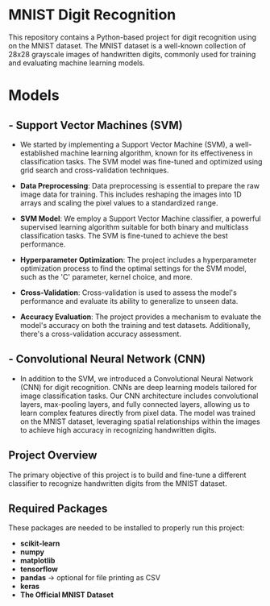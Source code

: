 # MNIST Digit Recognition

This repository contains a Python-based project for digit recognition using on the MNIST dataset. The MNIST dataset is a well-known collection of 28x28 grayscale images of handwritten digits, commonly used for training and evaluating machine learning models.

# Models 

## - Support Vector Machines (SVM)

- We started by implementing a Support Vector Machine (SVM), a well-established machine learning algorithm, known for its effectiveness in classification tasks. The SVM model was fine-tuned and optimized using grid search and cross-validation techniques.
- **Data Preprocessing**: Data preprocessing is essential to prepare the raw image data for training. This includes reshaping the images into 1D arrays and scaling the pixel values to a standardized range.

- **SVM Model**: We employ a Support Vector Machine classifier, a powerful supervised learning algorithm suitable for both binary and multiclass classification tasks. The SVM is fine-tuned to achieve the best performance.

- **Hyperparameter Optimization**: The project includes a hyperparameter optimization process to find the optimal settings for the SVM model, such as the 'C' parameter, kernel choice, and more.

- **Cross-Validation**: Cross-validation is used to assess the model's performance and evaluate its ability to generalize to unseen data.

- **Accuracy Evaluation**: The project provides a mechanism to evaluate the model's accuracy on both the training and test datasets. Additionally, there's a cross-validation accuracy assessment.

  
## - Convolutional Neural Network (CNN)

- In addition to the SVM, we introduced a Convolutional Neural Network (CNN) for digit recognition. CNNs are deep learning models tailored for image classification tasks. Our CNN architecture includes convolutional layers, max-pooling layers, and fully connected layers, allowing us to learn complex features directly from pixel data. The model was trained on the MNIST dataset, leveraging spatial relationships within the images to achieve high accuracy in recognizing handwritten digits.

## Project Overview

The primary objective of this project is to build and fine-tune a different classifier to recognize handwritten digits from the MNIST dataset.

## Required Packages

These packages are needed to be installed to properly run this project:

- **scikit-learn**
- **numpy**
- **matplotlib**
- **tensorflow**
- **pandas** -> optional for file printing as CSV
- **keras**
- **The Official MNIST Dataset**

